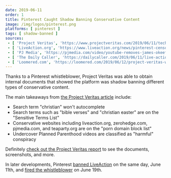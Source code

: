 ```yaml
---
date: 2019-06-11
order: 1
title: Pinterest Caught Shadow Banning Conservative Content
image: /img/logos/pinterest.png
platforms: [ pinterest ]
tags: [ shadow-banned ]
sources:
 - [ 'Project Veritas', 'https://www.projectveritas.com/2019/06/11/tech-insider-blows-whistle-on-how-pinterest-listed-top-pro-life-site-as-porn-bible-verses-censored/' ]
 - [ 'LiveAction.org', 'https://www.liveaction.org/news/pinterest-censors-live-action-labeling-content-porn/' ]
 - [ 'PJ Media', 'https://pjmedia.com/video/youtube-removes-james-okeefe-and-tim-pooles-pinterest-videos-due-to-privacy-claims-from-a-third-party/' ]
 - [ 'The Daily Caller', 'https://dailycaller.com/2019/06/11/live-action-pinterest-porn/' ]
 - [ 'Loomered.com', 'https://loomered.com/2019/06/12/project-veritas-whistleblower-proves-pinterest-censored-top-pro-life-site-as-pornography/' ]
---
```


Thanks to a Pinterest whistleblower, Project Veritas was able to obtain internal documents that showed the platform was shadow banning different types of conservative content.

The main takeaways from [the Project Veritas article](https://www.projectveritas.com/2019/06/11/tech-insider-blows-whistle-on-how-pinterest-listed-top-pro-life-site-as-porn-bible-verses-censored/) include:
* Search term "christian" won't autocomplete
* Search terms such as "bible verses" and "christian easter" are on the "Sensitive Terms List"
* Conservative websites including liveaction.org, zerohedge.com, pjmedia.com, and teaparty.org are on the "porn domain block list"
* Undercover Planned Parenthood videos are classified as "harmful" conspiracy

Definitely [check out the Project Veritas report](https://www.projectveritas.com/2019/06/11/tech-insider-blows-whistle-on-how-pinterest-listed-top-pro-life-site-as-porn-bible-verses-censored/) to see the documents, screenshots, and more.

In later developments, Pinterest [banned LiveAction](/events/pinterest-bans-live-action/) on the same day, June 11th, and [fired the whistleblower](/events/pinterest-fires-eric-cochran/) on June 19th.
